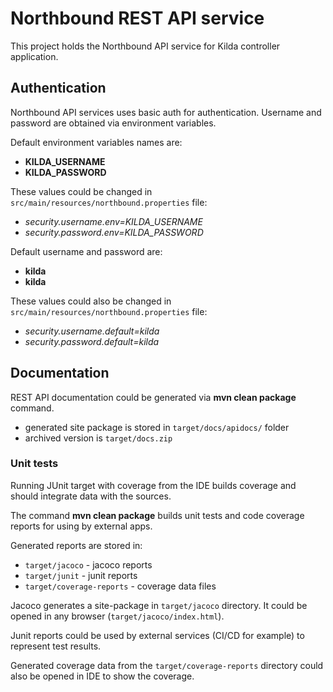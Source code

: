 # Northbound REST API service

This project holds the Northbound API service for Kilda controller application.

## Authentication

Northbound API services uses basic auth for authentication. Username and password are obtained via environment variables.

Default environment variables names are:
* __KILDA_USERNAME__
* __KILDA_PASSWORD__

These values could be changed in ```src/main/resources/northbound.properties``` file:

* _security.username.env=KILDA_USERNAME_
* _security.password.env=KILDA_PASSWORD_

Default username and password are:
* __kilda__
* __kilda__

These values could also be changed in ```src/main/resources/northbound.properties``` file:

* _security.username.default=kilda_
* _security.password.default=kilda_

## Documentation

REST API documentation could be generated via __mvn clean package__ command.

* generated site package is stored in ```target/docs/apidocs/``` folder
* archived version is ```target/docs.zip```

### Unit tests

Running JUnit target with coverage from the IDE builds coverage and should integrate data with the sources.

The command __mvn clean package__ builds unit tests and code coverage reports for using by external apps.

Generated reports are stored in:
* ```target/jacoco``` - jacoco reports
* ```target/junit``` - junit reports
* ```target/coverage-reports``` - coverage data files

Jacoco generates a site-package in ```target/jacoco``` directory.
It could be opened in any browser (```target/jacoco/index.html```).

Junit reports could be used by external services (CI/CD for example) to represent test results.

Generated coverage data from the ```target/coverage-reports``` directory could also be opened in IDE to show the coverage.

